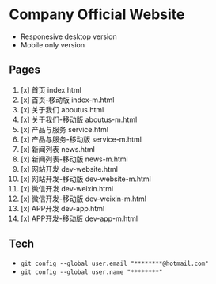 # Company Official Website

- Responesive desktop version
- Mobile only version
  
## Pages

1. [x] 首页 index.html
2. [x] 首页-移动版 index-m.html
3. [x] 关于我们 aboutus.html
4. [x] 关于我们-移动版 aboutus-m.html
5. [x] 产品与服务 service.html
6. [x] 产品与服务-移动版 service-m.html
7. [x] 新闻列表 news.html
8. [x] 新闻列表-移动版 news-m.html
9. [x] 网站开发 dev-website.html
10. [x] 网站开发-移动版 dev-website-m.html
11. [x] 微信开发 dev-weixin.html
12. [x] 微信开发-移动版 dev-weixin-m.html
13. [x] APP开发 dev-app.html
14. [x] APP开发-移动版 dev-app-m.html

## Tech

- ```git config --global user.email "********@hotmail.com"```
- ```git config --global user.name "********"```
